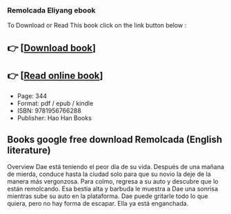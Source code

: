 ### Remolcada Eliyang ebook

To Download or Read This book click on the link button below :

## 👉  [**[Download book](http://get-pdfs.com/download.php?group=book&from=github.com&id=718281&lnk=1061 "Download book")**]

## 👉  [**[Read online book](http://get-pdfs.com/download.php?group=book&from=github.com&id=718281&lnk=1061 "Read online book")**]


* Page: 344
* Format: pdf / epub / kindle
* ISBN: 9781956766288
* Publisher: Hao Han Books



## Books google free download Remolcada (English literature)


Overview
Dae está teniendo el peor día de su vida. Después de una mañana de mierda, conduce hasta la ciudad solo para que su novio la deje de la manera más vergonzosa. Para colmo, regresa a su auto y descubre que lo están remolcando. Esa bestia alta y barbuda le muestra a Dae una sonrisa mientras sube su auto en la plataforma. Dae puede gritarle todo lo que quiera, pero no hay forma de escapar. Ella ya está enganchada.



